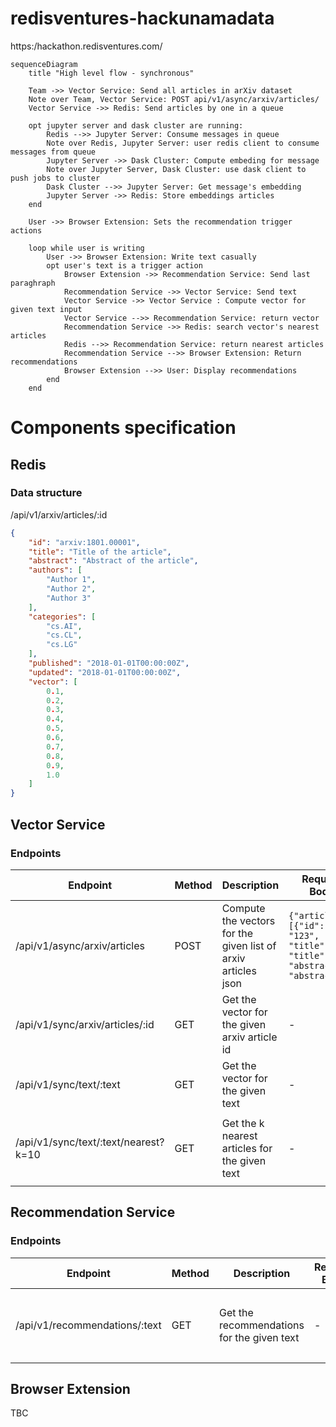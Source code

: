 # redisventures-hackunamadata
https:/hackathon.redisventures.com/


```mermaid
sequenceDiagram
    title "High level flow - synchronous"

    Team ->> Vector Service: Send all articles in arXiv dataset
    Note over Team, Vector Service: POST api/v1/async/arxiv/articles/
    Vector Service ->> Redis: Send articles by one in a queue

    opt jupyter server and dask cluster are running:
        Redis -->> Jupyter Server: Consume messages in queue
        Note over Redis, Jupyter Server: user redis client to consume messages from queue
        Jupyter Server ->> Dask Cluster: Compute embeding for message
        Note over Jupyter Server, Dask Cluster: use dask client to push jobs to cluster
        Dask Cluster -->> Jupyter Server: Get message's embedding
        Jupyter Server ->> Redis: Store embeddings articles
    end

    User ->> Browser Extension: Sets the recommendation trigger actions

    loop while user is writing
        User ->> Browser Extension: Write text casually
        opt user's text is a trigger action
            Browser Extension ->> Recommendation Service: Send last paraghraph
            Recommendation Service ->> Vector Service: Send text
            Vector Service ->> Vector Service : Compute vector for given text input
            Vector Service -->> Recommendation Service: return vector
            Recommendation Service ->> Redis: search vector's nearest articles
            Redis -->> Recommendation Service: return nearest articles
            Recommendation Service -->> Browser Extension: Return recommendations
            Browser Extension -->> User: Display recommendations
        end
    end
```

# Components specification
## Redis
### Data structure
/api/v1/arxiv/articles/:id
```json
{
    "id": "arxiv:1801.00001",
    "title": "Title of the article",
    "abstract": "Abstract of the article",
    "authors": [
        "Author 1",
        "Author 2",
        "Author 3"
    ],
    "categories": [
        "cs.AI",
        "cs.CL",
        "cs.LG"
    ],
    "published": "2018-01-01T00:00:00Z",
    "updated": "2018-01-01T00:00:00Z",
    "vector": [
        0.1,
        0.2,
        0.3,
        0.4,
        0.5,
        0.6,
        0.7,
        0.8,
        0.9,
        1.0
    ]
}
```

## Vector Service
### Endpoints

| Endpoint | Method | Description | Request Body | Response Body |
| --- | --- | --- | --- | --- |
| /api/v1/async/arxiv/articles | POST | Compute the vectors for the given list of arxiv articles json | `{"articles": [{"id": "123", "title": "title", "abstract": "abstract"}]}` | `{"status": "ok"}` |
| /api/v1/sync/arxiv/articles/:id | GET | Get the vector for the given arxiv article id | - | `{"vector": [0.1, 0.2, 0.3]}` |
| /api/v1/sync/text/:text | GET | Get the vector for the given text | - | `{"vector": [0.1, 0.2, 0.3]}` |
| /api/v1/sync/text/:text/nearest?k=10 | GET | Get the k nearest articles for the given text | - | `{"articles": [{"id": "123", "title": "title", "abstract": "abstract"}]}` |


## Recommendation Service
### Endpoints
| Endpoint | Method | Description | Request Body | Response Body |
| --- | --- | --- | --- | --- |
| /api/v1/recommendations/:text | GET | Get the recommendations for the given text | - | `{"articles": [{"id": "123", "title": "title", "abstract": "abstract"}]}` |

## Browser Extension
TBC